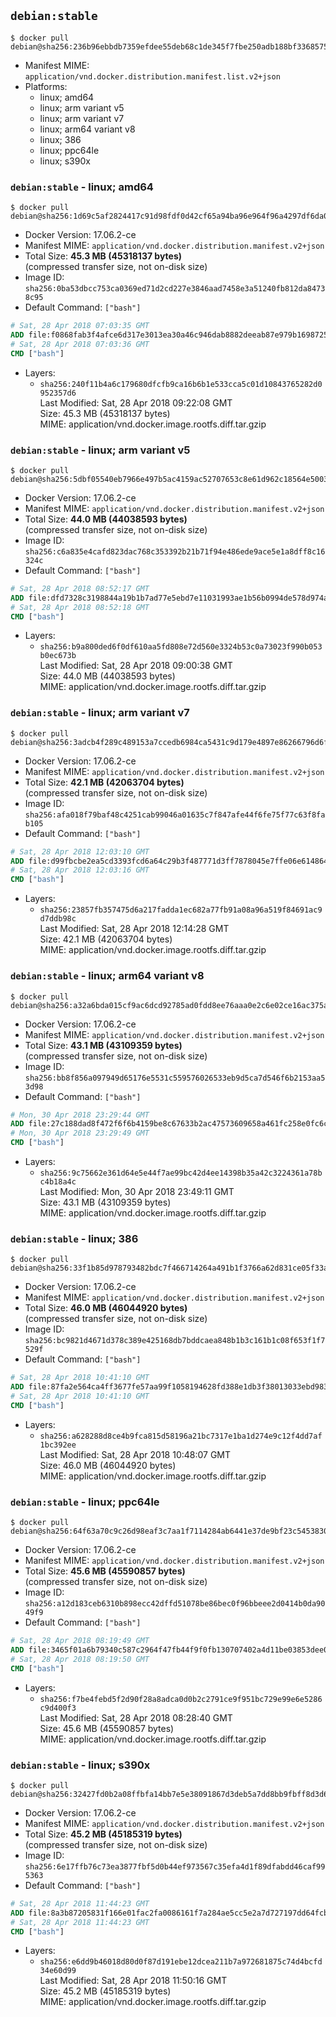 ## `debian:stable`

```console
$ docker pull debian@sha256:236b96ebbdb7359efdee55deb68c1de345f7fbe250adb188bf33685755144bbf
```

-	Manifest MIME: `application/vnd.docker.distribution.manifest.list.v2+json`
-	Platforms:
	-	linux; amd64
	-	linux; arm variant v5
	-	linux; arm variant v7
	-	linux; arm64 variant v8
	-	linux; 386
	-	linux; ppc64le
	-	linux; s390x

### `debian:stable` - linux; amd64

```console
$ docker pull debian@sha256:1d69c5af2824417c91d98fdf0d42cf65a94ba96e964f96a4297df6da04483f2a
```

-	Docker Version: 17.06.2-ce
-	Manifest MIME: `application/vnd.docker.distribution.manifest.v2+json`
-	Total Size: **45.3 MB (45318137 bytes)**  
	(compressed transfer size, not on-disk size)
-	Image ID: `sha256:0ba53dbcc753ca0369ed71d2cd227e3846aad7458e3a51240fb812da84738c95`
-	Default Command: `["bash"]`

```dockerfile
# Sat, 28 Apr 2018 07:03:35 GMT
ADD file:f0868fab3f4afce6d317e3013ea30a46c946dab8882deeab87e979b169872524 in / 
# Sat, 28 Apr 2018 07:03:36 GMT
CMD ["bash"]
```

-	Layers:
	-	`sha256:240f11b4a6c179680dfcfb9ca16b6b1e533cca5c01d10843765282d0952357d6`  
		Last Modified: Sat, 28 Apr 2018 09:22:08 GMT  
		Size: 45.3 MB (45318137 bytes)  
		MIME: application/vnd.docker.image.rootfs.diff.tar.gzip

### `debian:stable` - linux; arm variant v5

```console
$ docker pull debian@sha256:5dbf05540eb7966e497b5ac4159ac52707653c8e61d962c18564e5003b702298
```

-	Docker Version: 17.06.2-ce
-	Manifest MIME: `application/vnd.docker.distribution.manifest.v2+json`
-	Total Size: **44.0 MB (44038593 bytes)**  
	(compressed transfer size, not on-disk size)
-	Image ID: `sha256:c6a835e4cafd823dac768c353392b21b71f94e486ede9ace5e1a8dff8c16324c`
-	Default Command: `["bash"]`

```dockerfile
# Sat, 28 Apr 2018 08:52:17 GMT
ADD file:dfd7328c3198844a19b1b7ad77e5ebd7e11031993ae1b56b0994de578d974a50 in / 
# Sat, 28 Apr 2018 08:52:18 GMT
CMD ["bash"]
```

-	Layers:
	-	`sha256:b9a800ded6f0df610aa5fd808e72d560e3324b53c0a73023f990b053b0ec673b`  
		Last Modified: Sat, 28 Apr 2018 09:00:38 GMT  
		Size: 44.0 MB (44038593 bytes)  
		MIME: application/vnd.docker.image.rootfs.diff.tar.gzip

### `debian:stable` - linux; arm variant v7

```console
$ docker pull debian@sha256:3adcb4f289c489153a7ccedb6984ca5431c9d179e4897e86266796d6fc1c0f14
```

-	Docker Version: 17.06.2-ce
-	Manifest MIME: `application/vnd.docker.distribution.manifest.v2+json`
-	Total Size: **42.1 MB (42063704 bytes)**  
	(compressed transfer size, not on-disk size)
-	Image ID: `sha256:afa018f79baf48c4251cab99046a01635c7f847afe44f6fe75f77c63f8fab105`
-	Default Command: `["bash"]`

```dockerfile
# Sat, 28 Apr 2018 12:03:10 GMT
ADD file:d99fbcbe2ea5cd3393fcd6a64c29b3f487771d3ff7878045e7ffe06e61486437 in / 
# Sat, 28 Apr 2018 12:03:16 GMT
CMD ["bash"]
```

-	Layers:
	-	`sha256:23857fb357475d6a217fadda1ec682a77fb91a08a96a519f84691ac9d7ddb98c`  
		Last Modified: Sat, 28 Apr 2018 12:14:28 GMT  
		Size: 42.1 MB (42063704 bytes)  
		MIME: application/vnd.docker.image.rootfs.diff.tar.gzip

### `debian:stable` - linux; arm64 variant v8

```console
$ docker pull debian@sha256:a32a6bda015cf9ac6dcd92785ad0fdd8ee76aaa0e2c6e02ce16ac375a361c985
```

-	Docker Version: 17.06.2-ce
-	Manifest MIME: `application/vnd.docker.distribution.manifest.v2+json`
-	Total Size: **43.1 MB (43109359 bytes)**  
	(compressed transfer size, not on-disk size)
-	Image ID: `sha256:bb8f856a097949d65176e5531c559576026533eb9d5ca7d546f6b2153aa53d98`
-	Default Command: `["bash"]`

```dockerfile
# Mon, 30 Apr 2018 23:29:44 GMT
ADD file:27c188dad8f472f6f6b4159be8c67633b2ac47573609658a461fc258e0fc6c8e in / 
# Mon, 30 Apr 2018 23:29:49 GMT
CMD ["bash"]
```

-	Layers:
	-	`sha256:9c75662e361d64e5e44f7ae99bc42d4ee14398b35a42c3224361a78bc4b18a4c`  
		Last Modified: Mon, 30 Apr 2018 23:49:11 GMT  
		Size: 43.1 MB (43109359 bytes)  
		MIME: application/vnd.docker.image.rootfs.diff.tar.gzip

### `debian:stable` - linux; 386

```console
$ docker pull debian@sha256:33f1b85d978793482bdc7f466714264a491b1f3766a62d831ce05f33a1bf2a51
```

-	Docker Version: 17.06.2-ce
-	Manifest MIME: `application/vnd.docker.distribution.manifest.v2+json`
-	Total Size: **46.0 MB (46044920 bytes)**  
	(compressed transfer size, not on-disk size)
-	Image ID: `sha256:bc9821d4671d378c389e425168db7bddcaea848b1b3c161b1c08f653f1f7529f`
-	Default Command: `["bash"]`

```dockerfile
# Sat, 28 Apr 2018 10:41:10 GMT
ADD file:87fa2e564ca4ff3677fe57aa99f1058194628fd388e1db3f38013033ebd983a6 in / 
# Sat, 28 Apr 2018 10:41:10 GMT
CMD ["bash"]
```

-	Layers:
	-	`sha256:a628288d8ce4b9fca815d58196a21bc7317e1ba1d274e9c12f4dd7af1bc392ee`  
		Last Modified: Sat, 28 Apr 2018 10:48:07 GMT  
		Size: 46.0 MB (46044920 bytes)  
		MIME: application/vnd.docker.image.rootfs.diff.tar.gzip

### `debian:stable` - linux; ppc64le

```console
$ docker pull debian@sha256:64f63a70c9c26d98eaf3c7aa1f7114284ab6441e37de9bf23c54538307b266f5
```

-	Docker Version: 17.06.2-ce
-	Manifest MIME: `application/vnd.docker.distribution.manifest.v2+json`
-	Total Size: **45.6 MB (45590857 bytes)**  
	(compressed transfer size, not on-disk size)
-	Image ID: `sha256:a12d183ceb6310b898ecc42dffd51078be86bec0f96bbeee2d0414b0da9049f9`
-	Default Command: `["bash"]`

```dockerfile
# Sat, 28 Apr 2018 08:19:49 GMT
ADD file:3465f01a6b79340c587c2964f47fb44f9f0fb130707402a4d11be03853dee058 in / 
# Sat, 28 Apr 2018 08:19:50 GMT
CMD ["bash"]
```

-	Layers:
	-	`sha256:f7be4febd5f2d90f28a8adca0d0b2c2791ce9f951bc729e99e6e5286c9d400f3`  
		Last Modified: Sat, 28 Apr 2018 08:28:40 GMT  
		Size: 45.6 MB (45590857 bytes)  
		MIME: application/vnd.docker.image.rootfs.diff.tar.gzip

### `debian:stable` - linux; s390x

```console
$ docker pull debian@sha256:32427fd0b2a08ffbfa14bb7e5e38091867d3deb5a7dd8bb9fbff8d3d6774dd79
```

-	Docker Version: 17.06.2-ce
-	Manifest MIME: `application/vnd.docker.distribution.manifest.v2+json`
-	Total Size: **45.2 MB (45185319 bytes)**  
	(compressed transfer size, not on-disk size)
-	Image ID: `sha256:6e17ffb76c73ea3877fbf5d0b44ef973567c35efa4d1f89dfabdd46caf995363`
-	Default Command: `["bash"]`

```dockerfile
# Sat, 28 Apr 2018 11:44:23 GMT
ADD file:8a3b87205831f166e01fac2fa0086161f7a284ae5cc5e2a7d727197dd64fcb2a in / 
# Sat, 28 Apr 2018 11:44:23 GMT
CMD ["bash"]
```

-	Layers:
	-	`sha256:e6dd9b46018d80d0f87d191ebe12dcea211b7a972681875c74d4bcfd34e60d99`  
		Last Modified: Sat, 28 Apr 2018 11:50:16 GMT  
		Size: 45.2 MB (45185319 bytes)  
		MIME: application/vnd.docker.image.rootfs.diff.tar.gzip
